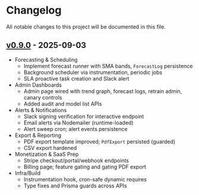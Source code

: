 # Changelog

All notable changes to this project will be documented in this file.

## [v0.9.0] - 2025-09-03

- Forecasting & Scheduling
  - Implement forecast runner with SMA bands, `ForecastLog` persistence
  - Background scheduler via instrumentation, periodic jobs
  - SLA proactive task creation and Slack alert
- Admin Dashboards
  - Admin page wired with trend graph, forecast logs, retrain admin, canary controls
  - Added audit and model list APIs
- Alerts & Notifications
  - Slack signing verification for interactive endpoint
  - Email alerts via Nodemailer (runtime-loaded)
  - Alert sweep cron; alert events persistence
- Export & Reporting
  - PDF export template improved; `PdfExport` persisted (guarded)
  - CSV export hardened
- Monetization & SaaS Prep
  - Stripe checkout/portal/webhook endpoints
  - Billing page; feature gating and gating PDF export
- Infra/Build
  - Instrumentation hook, cron-safe dynamic requires
  - Type fixes and Prisma guards across APIs

[Unreleased]: https://github.com/Millionaire-Mind/AI-Permit-Inspection-Navigator-/compare/v0.9.0...HEAD
[v0.9.0]: https://github.com/Millionaire-Mind/AI-Permit-Inspection-Navigator-/releases/tag/v0.9.0